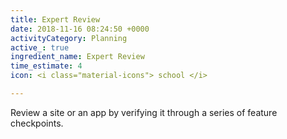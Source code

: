 ```yaml
---
title: Expert Review
date: 2018-11-16 08:24:50 +0000
activityCategory: Planning
active_: true
ingredient_name: Expert Review
time_estimate: 4
icon: <i class="material-icons"> school </i>

---
```

Review a site or an app by verifying it through a series of feature checkpoints.